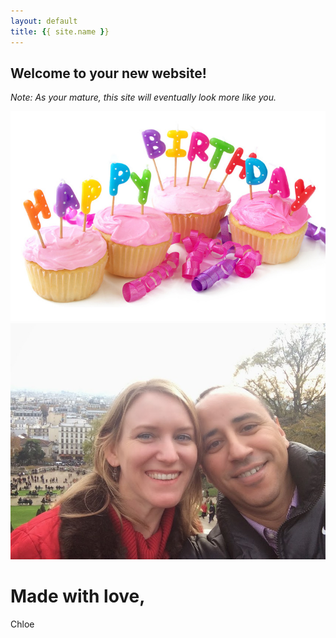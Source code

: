 ```yaml
---
layout: default
title: {{ site.name }}
---
```


## Welcome to your new website! 
_Note: As your mature, this site will eventually look more like you._

![A birthday cake.](/images/birthday_cake.jpg)
![Paris](/images/paris1.jpg)

# Made with love,
Chloe